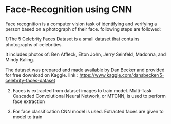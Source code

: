 # Face-Recognition using CNN

Face recognition is a computer vision task of identifying and verifying a person based on a photograph of their face.
following steps are followed:


 1)The 5 Celebrity Faces Dataset is a small dataset that contains photographs of celebrities.

   
   It includes photos of: Ben Affleck, Elton John, Jerry Seinfeld, Madonna, and Mindy Kaling.

   
   The dataset was prepared and made available by Dan Becker and provided for free download on Kaggle.
   link : https://www.kaggle.com/dansbecker/5-celebrity-faces-dataset
   
2) Faces is extracted from dataset images to train model. Multi-Task Cascaded Convolutional Neural Network, or MTCNN, is used to perform face extraction 

3) For face classification CNN model is used. Extracted faces are given to model to train
